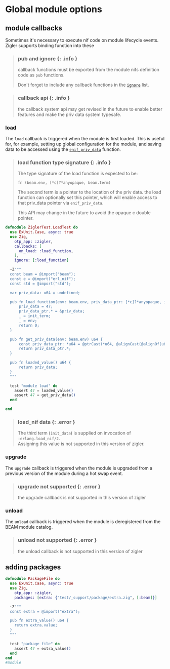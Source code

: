 # Global module options

## module callbacks

Sometimes it's necessary to execute nif code on module lifecycle events.  Zigler
supports binding function into these 

> ### pub and ignore {: .info }
> callback functions must be exported from the module nifs definition code as
> `pub` functions.
>
> Don't forget to include any callback functions in the [`ignore`](4-nif_options.html#ignore)
> list.

> ### callback api {: .info }
> the callback system api may get revised in the future to enable better features
> and make the priv data system typesafe.

### load

The `load` callback is triggered when the module is first loaded.  This
is useful for, for example, setting up global configuration for the
module, and saving data to be accessed using the [`enif_priv_data`](https://www.erlang.org/doc/man/erl_nif.html#enif_priv_data) function.

> ### load function type signature {: .info }
>
> The type signature of the load function is expected to be:
> 
> `fn (beam.env, [*c]?*anyopaque, beam.term)`
>
> The second term is a pointer to the location of the priv data.  the load 
> function can optionally set this pointer, which will enable access to
> that priv_data pointer via `enif_priv_data`.
>
> This API may change in the future to avoid the opaque c double pointer.

```elixir
defmodule ZiglerTest.LoadTest do
  use ExUnit.Case, async: true
  use Zig, 
    otp_app: :zigler, 
    callbacks: [
      on_load: :load_function,
    ],
    ignore: [:load_function]

  ~Z"""
  const beam = @import("beam");
  const e = @import("erl_nif");
  const std = @import("std");

  var priv_data: u64 = undefined; 

  pub fn load_function(env: beam.env, priv_data_ptr: [*c]?*anyopaque, init_term: beam.term) c_int {
      priv_data = 47;
      priv_data_ptr.* = &priv_data;
      _ = init_term;
      _ = env;
      return 0;
  }

  pub fn get_priv_data(env: beam.env) u64 {
      const priv_data_ptr: *u64 = @ptrCast(*u64, @alignCast(@alignOf(u64), e.enif_priv_data(env)));
      return priv_data_ptr.*;
  }

  pub fn loaded_value() u64 {
      return priv_data;
  }
  """

  test "module load" do
    assert 47 = loaded_value()
    assert 47 = get_priv_data()
  end

end
```

> ### load_nif data {: .error }
>
> The third term (`init_data`) is supplied on invocation of `:erlang.load_nif/2`.  
> Assigning this value is not supported in this version of zigler.

### upgrade

The `upgrade` callback is triggered when the module is upgraded from a
previous version of the module during a hot swap event.

> ### upgrade not supported {: .error }
>
> the upgrade callback is not supported in this version of zigler

### unload

The `unload` callback is triggered when the module is deregistered from
the BEAM module catalog.

> ### unload not supported {: .error }
>
> the unload callback is not supported in this version of zigler

## adding packages

```elixir
defmodule PackageFile do
  use ExUnit.Case, async: true
  use Zig, 
    otp_app: :zigler,
    packages: [extra: {"test/_support/package/extra.zig", [:beam]}]

  ~Z"""
  const extra = @import("extra");

  pub fn extra_value() u64 {
    return extra.value;
  }
  """

  test "package file" do
    assert 47 = extra_value()
  end
end
#module
```